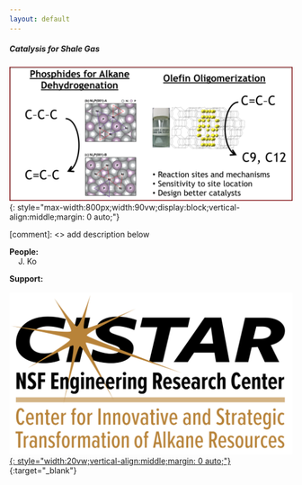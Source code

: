 ```yaml
---
layout: default
---
```


##### **Catalysis for Shale Gas**  

![](/group_data/research_images/catalysis_for_shale_gas.png){: style="max-width:800px;width:90vw;display:block;vertical-align:middle;margin: 0 auto;"}

[comment]: <> add description below

**People:**  
&nbsp;&nbsp;&nbsp;&nbsp;J. Ko

**Support:**  
&nbsp;&nbsp;&nbsp;&nbsp;[![](/group_data/research_images/CISTAR_logo.png){: style="width:20vw;vertical-align:middle;margin: 0 auto;"}](https://cistar.us/){:target="_blank"}
